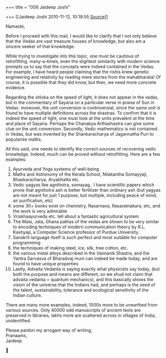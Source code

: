 +++
title = "008 Jaideep Joshi"

+++
[[Jaideep Joshi	2010-11-12, 10:19:55 [Source](https://groups.google.com/g/samskrita/c/d8OA7E-7WOU)]]



Namaste,  
  
Before I proceed with this mail, I would like to clarify that I not only believe that the Vedas are vast treasure houses of knowledge, but also am a sincere seeker of that knowledge.  
  
While trying to investigate into this topic, one must be cautious of retrofitting. many-a-times, even the slightest similarity with modern science prompts us to say that the concepts were indeed contained in the Vedas. For example, I have heard people claiming that the rishis knew genetic engineering and relativity by reading mere stories from the mahabharata! Of course, it is possible that they did know, but then, we need more concrete evidence.  
  
Regarding the shloka on the speed of light, it does not appear in the vedas, but in the commentary of Sayana on a particular verse in praise of Sun in Vedas. moreover, the unit conversion is controversial, since the same unit is found to have multiple definitions across the shastras. To confirm that it is indeed the speed of light, one must look at the units prevalent at the time and place of Sayana. Perhaps the Chanakya Arthashastra can give some clue on the unit conversion. Secondly, Vedic mathematics is not contained in Vedas, but was invented by the Shankaracharya of Jagannatha Puri to popularise maths.  
  
All this said, one needs to identify the correct sources of recovering vedic knowledge. Indeed, much can be proved without retrofitting. Here are a few examples:  
  
1) Ayurveda and Yoga systems of well-being  
2) Maths and Astronomy of the Kerala School, Nilakantha Somayyaji, Bhaskaracharya, Aryabhatta etc.  
3) Vedic yagyas like agnihotra, somayag.. I have scientific papers which prove that agnihotra ash is better fertilizer than ordinary ash (but yagyas are not meant for just 1 purpose, but multiple, including peace of mind, air purification, etc)  
4) some 30+ books exist on chemistry, Rasarnava, Rasaratnakara, etc, and the work is very admirable  
5) Vriskhaayurveda etc. tell about a fantastic agricultural system  
6) The Mala, Jata, Ghana pathas of the vedas are shown to be very similar to encoding techniques of modern communication theory by R.L. Kashyap, a Computer Science professor of Purdue University.  
7) Sanskrit language itself is such perfect and most suitable for computer programming  
8) the techniques of making steel, ice, silk, tree cotton, etc.  
9) the various metal alloys described in the Vaimanik Shastra, and the Yantra Sarvasva of Bharadvaj muni can indeed be made today, and are found to have unique properties  
10) Lastly, Advaita Vedanta is saying exactly what physicists say today, (but both the purpose and means are different, so we shud not claim that advaita vedanta = quantum mechanics), and this basically shows the vision of the universe that the Indians had, and perhaps is the seed of the talent, sustainability, tolerance and ecological sensitivity of the Indian culture.  
  
There are many more examples, indeed, 1000s more to be unearthed from various sources. Only 40000 odd manuscripts of ancient texts are preserved in libraries, lakhs more are scattered across in villages of India, unidentified.  
  
Please pardon my arrogant way of writing,  
Pranaams,  
Jaideep



